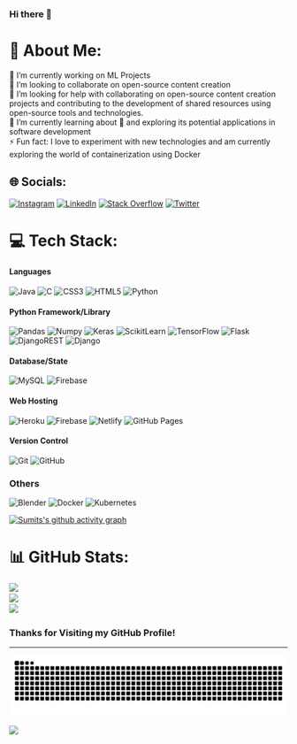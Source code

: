 ### Hi there 👋

# 💫 About Me:

🔭 I’m currently working on ML Projects<br>👯 I’m looking to collaborate on open-source content creation<br>🤝 I’m looking for help with collaborating on open-source content creation projects and contributing to the development of shared resources using open-source tools and technologies.<br>🌱 I’m currently learning about 🐳 and exploring its potential applications in software development<br>⚡ Fun fact: I love to experiment with new technologies and am currently exploring the world of containerization using Docker

## 🌐 Socials:

[![Instagram](https://img.shields.io/badge/Instagram-%23E4405F.svg?logo=Instagram&logoColor=white)](https://instagram.com/sumitdey9090) [![LinkedIn](https://img.shields.io/badge/LinkedIn-%230077B5.svg?logo=linkedin&logoColor=white)](https://linkedin.com/in/sumitDey9090) [![Stack Overflow](https://img.shields.io/badge/-Stackoverflow-FE7A16?logo=stack-overflow&logoColor=white)](https://stackoverflow.com/users/21172035) [![Twitter](https://img.shields.io/badge/Twitter-%231DA1F2.svg?logo=Twitter&logoColor=white)](https://twitter.com/SumitDe44702558)

# 💻 Tech Stack:

#### Languages

![Java](https://img.shields.io/badge/java-%23ED8B00.svg?style=flat&logo=java&logoColor=white)
![C](https://img.shields.io/badge/c-000?style=for-the-badge&logo=c&logoColor=white)
![CSS3](https://img.shields.io/badge/css3-%231572B6.svg?style=flat&logo=css3&logoColor=white)
![HTML5](https://img.shields.io/badge/-HTML5-000?style=for-the-badge&logo=html5)
![Python](https://img.shields.io/badge/python-3670A0?style=flat&logo=python&logoColor=ffdd54)

#### Python Framework/Library

![Pandas](https://img.shields.io/badge/pandas-%23150458.svg?style=flat&logo=pandas&logoColor=white)
![Numpy](https://img.shields.io/badge/-Numpy-000?style=for-the-badge&logo=numpy)
![Keras](https://img.shields.io/badge/Keras-%23D00000.svg?style=flat&logo=Keras&logoColor=white)
![ScikitLearn](https://img.shields.io/badge/-Scikit_Learn-000?style=for-the-badge&logo=scikit-learn)
![TensorFlow](https://img.shields.io/badge/TensorFlow-%23FF6F00.svg?style=flat&logo=TensorFlow&logoColor=white)
![Flask](https://img.shields.io/badge/-flask-000?style=for-the-badge&logo=flask)
![DjangoREST](https://img.shields.io/badge/DJANGO-REST-ff1709?style=flat&logo=django&logoColor=white&color=ff1709&labelColor=gray)
![Django](https://img.shields.io/badge/-DJANGO-000?style=for-the-badge&logo=django)

#### Database/State

![MySQL](https://img.shields.io/badge/mysql-%2300f.svg?style=flat&logo=mysql&logoColor=white)
![Firebase](https://img.shields.io/badge/-Firebase-000?style=for-the-badge&logo=firebase)

#### Web Hosting

![Heroku](https://img.shields.io/badge/heroku-%23430098.svg?style=flat&logo=heroku&logoColor=white)
![Firebase](https://img.shields.io/badge/-Firebase-000?style=for-the-badge&logo=firebase)
![Netlify](https://img.shields.io/badge/netlify-%23000000.svg?style=flat&logo=netlify&logoColor=#00C7B7)
![GitHub Pages](https://img.shields.io/badge/-GitHub%20Pages-000?style=for-the-badge&logo=github)

#### Version Control

![Git](https://img.shields.io/badge/-Git-000?style=flat&logo=git&logoColor=oran)
![GitHub](https://img.shields.io/badge/-GitHub-000?style=for-the-badge&logo=github)

### Others

![Blender](https://img.shields.io/badge/blender-%23F5792A.svg?style=flat&logo=blender&logoColor=white)
![Docker](https://img.shields.io/badge/-docker-004?style=for-the-badge&logo=docker)
![Kubernetes](https://img.shields.io/badge/kubernetes-%23326ce5.svg?style=flat&logo=kubernetes&logoColor=white)


[![Sumits's github activity graph](https://github-readme-activity-graph.vercel.app/graph?username=TripleteSumit&theme=merko)](https://github.com/ashutosh00710/github-readme-activity-graph)

# 📊 GitHub Stats:

![](https://github-readme-stats.vercel.app/api?username=TripleteSumit&theme=radical&hide_border=true&include_all_commits=true&count_private=true)<br/>
![](https://github-readme-streak-stats.herokuapp.com/?user=TripleteSumit&theme=radical&hide_border=true)<br/>
![](https://github-readme-stats.vercel.app/api/top-langs/?username=TripleteSumit&theme=radical&hide_border=true&include_all_commits=true&count_private=true&layout=compact)

### Thanks for Visiting my GitHub Profile!

---
<p align="center">
<img src="https://github.com/TripleteSumit/TripleteSumit/blob/output/github-contribution-grid-snake.svg">
</p>

[![](https://visitcount.itsvg.in/api?id=TripleteSumit&icon=5&color=7)](https://visitcount.itsvg.in)

